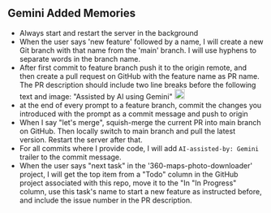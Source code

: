 ## Gemini Added Memories

- Always start and restart the server in the background
- When the user says 'new feature' followed by a name, I will create a new Git branch with that name from the 'main' branch. I will use hyphens to separate words in the branch name.
- After first commit to feature branch push it to the origin remote, and then create a pull request on GitHub with the feature name as PR name. The PR description should include two line breaks before the following text and image: "Assisted by AI using Gemini" <a href="https://ai.google.dev/docs"><img src="https://upload.wikimedia.org/wikipedia/commons/1/1d/Google_Gemini_icon_2025.svg" width="20" height="20" alt="Gemini"></a>
- at the end of every prompt to a feature branch, commit the changes you introduced with the prompt as a commit message and push to origin
- When I say "let's merge", squish-merge the current PR into main branch on GitHub. Then locally switch to main branch and pull the latest version. Restart the server after that.
- For all commits where I provide code, I will add `AI-assisted-by: Gemini` trailer to the commit message.
- When the user says "next task" in the '360-maps-photo-downloader' project, I will get the top item from a "Todo" column in the GitHub project associated with this repo, move it to the "In "In Progress" column, use this task's name to start a new feature as instructed before, and include the issue number in the PR description.

